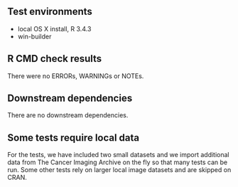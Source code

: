 ## Test environments
* local OS X install, R 3.4.3
* win-builder

## R CMD check results
There were no ERRORs, WARNINGs or NOTEs.

## Downstream dependencies
There are no downstream dependencies.

## Some tests require local data
For the tests, we have included two small datasets and we import additional data from The Cancer Imaging Archive on the fly so that many tests can be run. Some other tests rely on larger local image datasets and are skipped on CRAN.

